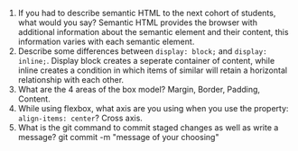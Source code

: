 1. If you had to describe semantic HTML to the next cohort of students, what would you say?
    Semantic HTML provides the browser with additional information about the semantic element and their content, this information varies with each semantic element.
2. Describe some differences between ```display: block;``` and ```display: inline;```.
    Display block creates a seperate container of content, while inline creates a condition in which items of similar will retain a horizontal relationship with each other.
3. What are the 4 areas of the box model?
    Margin, Border, Padding, Content.
4. While using flexbox, what axis are you using when you use the property: ```align-items: center```?
    Cross axis.
5. What is the git command to commit staged changes as well as write a message? 
    git commit -m "message of your choosing"